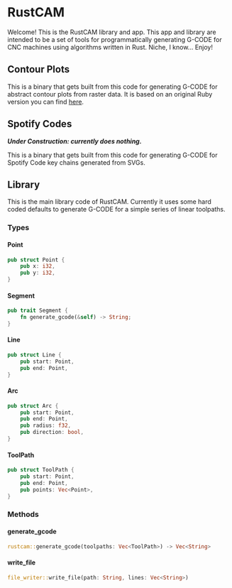 # RustCAM

Welcome! This is the RustCAM library and app. This app and library are intended to be a set of tools for programmatically generating G-CODE for CNC machines using algorithms written in Rust. Niche, I know... Enjoy!

## Contour Plots

This is a binary that gets built from this code for generating G-CODE for abstract contour plots from raster data. It is based on an original Ruby version you can find [here](https://github.com/careyi3/contour_plots).

## Spotify Codes

***Under Construction: currently does nothing.***

This is a binary that gets built from this code for generating G-CODE for Spotify Code key chains generated from SVGs.

## Library

This is the main library code of RustCAM. Currently it uses some hard coded defaults to generate G-CODE for a simple series of linear toolpaths.

### Types

#### Point

```rust
pub struct Point {
    pub x: i32,
    pub y: i32,
}
```

#### Segment

```rust
pub trait Segment {
    fn generate_gcode(&self) -> String;
}
```

#### Line

```rust
pub struct Line {
    pub start: Point,
    pub end: Point,
}
```

#### Arc

```rust
pub struct Arc {
    pub start: Point,
    pub end: Point,
    pub radius: f32,
    pub direction: bool,
}
```

#### ToolPath

```rust
pub struct ToolPath {
    pub start: Point,
    pub end: Point,
    pub points: Vec<Point>,
}
```

### Methods

#### generate_gcode

```rust
rustcam::generate_gcode(toolpaths: Vec<ToolPath>) -> Vec<String>
```

#### write_file

```rust
file_writer::write_file(path: String, lines: Vec<String>)
```
